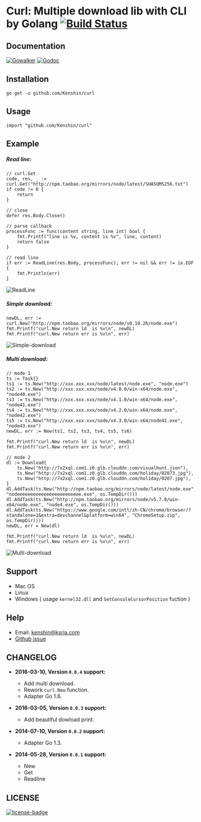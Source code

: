 Curl: Multiple download lib with CLI by Golang [![Build Status](https://api.travis-ci.org/Kenshin/curl.svg?branch=master)](https://travis-ci.org/Kenshin/curl)
================================

Documentation
---
[![Gowalker][gowalker-badge]][gowalker-link]
[![Godoc][godoc-badge]][godoc-link]

Installation
---
`go get -u github.com/Kenshin/curl`

Usage
---
`import "github.com/Kenshin/curl"`

Example
---
##### Read line:
```
// curl.Get
code, res, _ := curl.Get("http://npm.taobao.org/mirrors/node/latest/SHASUMS256.txt")
if code != 0 {
    return
}

// close
defer res.Body.Close()

// parse callback
processFunc := func(content string, line int) bool {
    fmt.Printf("line is %v, content is %v", line, content)
    return false
}

// read line
if err := ReadLine(res.Body, processFunc); err != nil && err != io.EOF {
    fmt.Println(err)
}
```
![ReadLine](http://i.imgur.com/7kUdIpE.png)

##### Simple download:
```
newDL, err := curl.New("http://npm.taobao.org/mirrors/node/v0.10.26/node.exe")
fmt.Printf("curl.New return ld  is %v\n", newDL)
fmt.Printf("curl.New return err is %v\n", err)
```
![Simple-download](http://i.imgur.com/bNBJ2kG.png)

##### Multi download:
```
// mode 1
ts := Task{}
ts1 := ts.New("http://xxx.xxx.xxx/node/latest/node.exe", "node.exe")
ts2 := ts.New("http://xxx.xxx.xxx/node/v4.0.0/win-x64/node.exe", "node40.exe")
ts3 := ts.New("http://xxx.xxx.xxx/node/v4.1.0/win-x64/node.exe", "node41.exe")
ts4 := ts.New("http://xxx.xxx.xxx/node/v4.2.0/win-x64/node.exe", "node42.exe")
ts5 := ts.New("http://xxx.xxx.xxx/node/v4.3.0/win-x64/node41.exe", "node43.exe")
newDL, err := New(ts1, ts2, ts3, ts4, ts5, ts6)

fmt.Printf("curl.New return ld  is %v\n", newDL)
fmt.Printf("curl.New return err is %v\n", err)

// mode 2
dl := Download{
    ts.New("http://7x2xql.com1.z0.glb.clouddn.com/visualhunt.json"),
    ts.New("http://7x2xql.com1.z0.glb.clouddn.com/holiday/02073.jpg"),
    ts.New("http://7x2xql.com1.z0.glb.clouddn.com/holiday/0207.jpg"),
}
dl.AddTask(ts.New("http://npm.taobao.org/mirrors/node/latest/node.exe", "nodeeeeeeeeeeeeeeeeeeeeeeee.exe", os.TempDir()))
dl.AddTask(ts.New("http://npm.taobao.org/mirrors/node/v5.7.0/win-x64/node.exe", "node4.exe", os.TempDir()))
dl.AddTask(ts.New("https://www.google.com/intl/zh-CN/chrome/browser/?standalone=1&extra=devchannel&platform=win64", "ChromeSetup.zip", os.TempDir()))
newDL, err = New(dl)

fmt.Printf("curl.New return ld  is %v\n", newDL)
fmt.Printf("curl.New return err is %v\n", err)
```
![Multi-download](http://i.imgur.com/BRb7vm1.gif)

Support
---
* Mac OS
* Linux
* Windows ( usage `kernel32.dll` and `SetConsoleCursorPosition` fuction )

Help
---
* Email: <kenshin@ksria.com>
* [Github issue](https://github.com/Kenshin/curl/issues/new)

CHANGELOG
---
* **2016-03-10, Version `0.0.4` support:**
    * Add multi download.
    * Rework `curl.New` function.
    * Adapter Go 1.6.

* **2016-03-05, Version `0.0.3` support:**
    * Add beautiful dowload print.

* **2014-07-10, Version `0.0.2` support:**
    * Adapter Go 1.3.

* **2014-05-28, Version `0.0.1` support:**
    * New
    * Get
    * Readline

LICENSE
---
[![license-badge]][license-link]

<!-- Link -->
[gowalker-badge]:   https://img.shields.io/badge/go_walker-documentation-green.svg
[gowalker-link]:    http://gowalker.org/github.com/kenshin/curl
[godoc-badge]:      https://godoc.org/github.com/kenshin/curl?status.svg
[godoc-link]:       https://godoc.org/github.com/kenshin/curl
[license-badge]:    https://img.shields.io/github/license/mashape/apistatus.svg
[license-link]:     https://opensource.org/licenses/MIT
